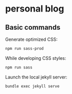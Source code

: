 # personal blog

## Basic commands

Generate optimized CSS:

```bash
npm run sass-prod
```

While developing CSS styles:

```bash
npm run sass
```

Launch the local jekyll server:

```bash
bundle exec jekyll serve
```